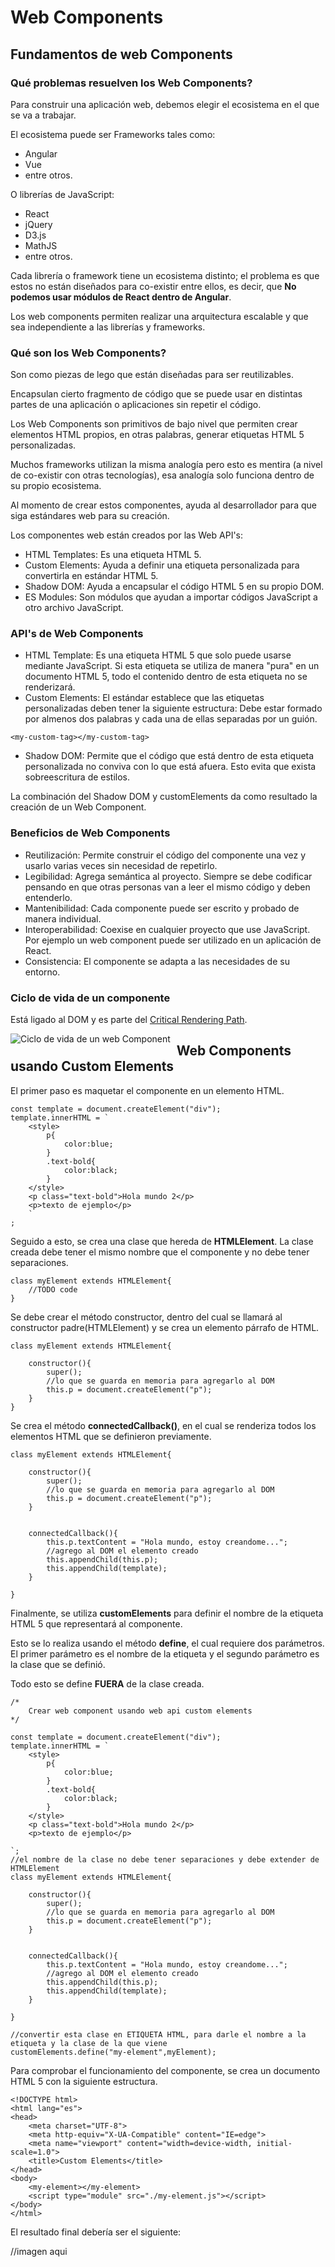 # Web Components

## Fundamentos de web Components

### Qué problemas resuelven los Web Components?

Para construir una aplicación web, debemos elegir
el ecosistema en el que se va a trabajar.

El ecosistema puede ser Frameworks tales como:

- Angular
- Vue
- entre otros.

O librerías de JavaScript:

- React
- jQuery
- D3.js
- MathJS
- entre otros.

Cada librería o framework tiene un ecosistema
distinto; el problema es que estos no están
diseñados para co-existir entre ellos, es decir,
que **No podemos usar módulos de React dentro
de Angular**.

Los web components permiten realizar una arquitectura
escalable y que sea independiente a las librerías
y frameworks.

### Qué son los Web Components?

Son como piezas de lego que están diseñadas para ser
reutilizables.

Encapsulan cierto fragmento de código que se puede
usar en distintas partes de una aplicación o aplicaciones
sin repetir el código.

Los Web Components son primitivos de bajo nivel que permiten
crear elementos HTML propios, en otras palabras, generar
etiquetas HTML 5 personalizadas.

Muchos frameworks utilizan la misma analogía pero
esto es mentira (a nivel de co-existir con otras
 tecnologías), esa analogía solo funciona dentro
 de su propio ecosistema.

Al momento de crear estos componentes, ayuda al desarrollador
para que siga estándares web para su creación.

Los componentes web están creados por las Web API's:

- HTML Templates: Es una etiqueta HTML 5.
- Custom Elements: Ayuda a definir una etiqueta personalizada
para convertirla en estándar HTML 5.
- Shadow DOM: Ayuda a encapsular el código HTML 5 en su propio
DOM.
- ES Modules: Son módulos que ayudan a importar códigos JavaScript
a otro archivo JavaScript.

### API's de Web Components

- HTML Template: Es una etiqueta HTML 5 que solo puede 
usarse mediante JavaScript. Si esta etiqueta se utiliza de
manera "pura" en un documento HTML 5, todo el contenido dentro
de esta etiqueta no se renderizará.
- Custom Elements: El estándar establece que las etiquetas
personalizadas deben tener la siguiente estructura: Debe estar
formado por almenos dos palabras y cada una de ellas separadas
por un guión.

``<my-custom-tag></my-custom-tag>``

- Shadow DOM: Permite que el código que está dentro de
esta etiqueta personalizada no conviva con lo que está afuera. Esto evita
que exista sobreescritura de estilos.

La combinación del Shadow DOM y customElements da como
resultado la creación de un Web Component.

### Beneficios de Web Components

- Reutilización: Permite construir el código del componente
una vez y usarlo varias veces sin necesidad de repetirlo.
- Legibilidad: Agrega semántica al proyecto. Siempre se debe
codificar pensando en que otras personas van a leer
el mismo código y deben entenderlo.
- Mantenibilidad: Cada componente puede ser escrito y probado
de manera individual.
- Interoperabilidad: Coexise en cualquier proyecto que use JavaScript.
Por ejemplo un web component puede ser utilizado en un aplicación de React.
- Consistencia: El componente se adapta a las necesidades de su entorno.

### Ciclo de vida de un componente

Está ligado al DOM y es parte del [Critical Rendering Path](https://developer.mozilla.org/en-US/docs/Web/Performance/Critical_rendering_path).

<img src="https://www.figma.com/file/EnUFfZfO00n31feUkHOLmz/Ciclo-de-vida-de-un-Web-Component?node-id=0%3A1"
     alt="Ciclo de vida de un web Component"
     style="float: left; margin-right: 10px;" />
     
## Web Components usando Custom Elements

El primer paso es maquetar el componente en un 
elemento HTML.

```
const template = document.createElement("div");
template.innerHTML = `
    <style>
        p{
            color:blue;
        }
        .text-bold{
            color:black;
        }
    </style>
    <p class="text-bold">Hola mundo 2</p>
    <p>texto de ejemplo</p>
    `
;
```
Seguido a esto, se crea una clase que hereda de **HTMLElement**.
La clase creada debe tener el mismo nombre que el componente
y no debe tener separaciones.

```
class myElement extends HTMLElement{
    //TODO code
}
```

Se debe crear el método constructor, dentro del cual
se llamará al constructor padre(HTMLElement) y se crea un 
elemento párrafo de HTML.

```
class myElement extends HTMLElement{

    constructor(){
        super();
        //lo que se guarda en memoria para agregarlo al DOM        
        this.p = document.createElement("p");
    }
}
```

Se crea el método **connectedCallback()**, en el cual
se renderiza todos los elementos HTML que se definieron
previamente.

```
class myElement extends HTMLElement{

    constructor(){
        super();
        //lo que se guarda en memoria para agregarlo al DOM        
        this.p = document.createElement("p");
    }


    connectedCallback(){
        this.p.textContent = "Hola mundo, estoy creandome...";
        //agrego al DOM el elemento creado
        this.appendChild(this.p);
        this.appendChild(template);
    }

}
```

Finalmente, se utiliza **customElements** para definir 
el nombre de la etiqueta HTML 5 que representará al componente.

Esto se lo realiza usando el método **define**, el cual requiere dos
parámetros. El primer parámetro es el nombre de la etiqueta y 
el segundo parámetro es la clase que se definió.

Todo esto se define **FUERA** de la clase creada.

```
/*
    Crear web component usando web api custom elements 
*/

const template = document.createElement("div");
template.innerHTML = `
    <style>
        p{
            color:blue;
        }
        .text-bold{
            color:black;
        }
    </style>
    <p class="text-bold">Hola mundo 2</p>
    <p>texto de ejemplo</p>

`;
//el nombre de la clase no debe tener separaciones y debe extender de HTMLElement
class myElement extends HTMLElement{

    constructor(){
        super();
        //lo que se guarda en memoria para agregarlo al DOM        
        this.p = document.createElement("p");
    }


    connectedCallback(){
        this.p.textContent = "Hola mundo, estoy creandome...";
        //agrego al DOM el elemento creado
        this.appendChild(this.p);
        this.appendChild(template);
    }

}

//convertir esta clase en ETIQUETA HTML, para darle el nombre a la etiqueta y la clase de la que viene
customElements.define("my-element",myElement);
```
Para comprobar el funcionamiento del componente, se crea un documento
HTML 5 con la siguiente estructura.

```
<!DOCTYPE html>
<html lang="es">
<head>
    <meta charset="UTF-8">
    <meta http-equiv="X-UA-Compatible" content="IE=edge">
    <meta name="viewport" content="width=device-width, initial-scale=1.0">
    <title>Custom Elements</title>
</head>
<body>
    <my-element></my-element>
    <script type="module" src="./my-element.js"></script>
</body>
</html>
```

El resultado final debería ser el siguiente:

//imagen aqui

